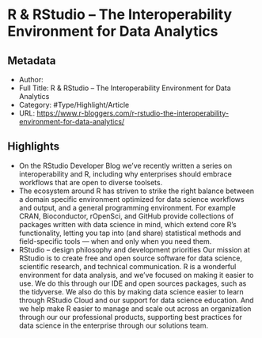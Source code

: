 # R & RStudio – The Interoperability Environment for Data Analytics

## Metadata

* Author: 
* Full Title: R & RStudio – The Interoperability Environment for Data Analytics
* Category: #Type/Highlight/Article
* URL: https://www.r-bloggers.com/r-rstudio-the-interoperability-environment-for-data-analytics/

## Highlights

* On the RStudio Developer Blog we’ve recently written a series on interoperability and R, including why enterprises should embrace workflows that are open to diverse toolsets.
* The ecosystem around R has striven to strike the right balance between a domain specific environment optimized for data science workflows and output, and a general programming environment. For example CRAN, Bioconductor, rOpenSci, and GitHub provide collections of packages written with data science in mind, which extend core R’s functionality, letting you tap into (and share) statistical methods and field-specific tools — when and only when you need them.
* RStudio – design philosophy and development priorities
  Our mission at RStudio is to create free and open source software for data science, scientific research, and technical communication. R is a wonderful environment for data analysis, and we’ve focused on making it easier to use. We do this through our IDE and open sources packages, such as the tidyverse. We also do this by making data science easier to learn through RStudio Cloud and our support for data science education. And we help make R easier to manage and scale out across an organization through our our professional products, supporting best practices for data science in the enterprise through our solutions team.
